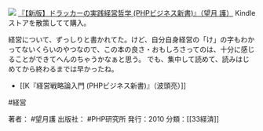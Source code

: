 
[![](https://images-fe.ssl-images-amazon.com/images/I/41CtP1Vp7dL._SL160_.jpg)](http://www.amazon.co.jp/exec/obidos/ASIN/4569790674/choiyaki81-22/ref=nosim)
[『【新版】ドラッカーの実践経営哲学 (PHPビジネス新書)』（望月 護）](http://www.amazon.co.jp/exec/obidos/ASIN/4569790674/choiyaki81-22/ref=nosim)
Kindleストアを散策してて購入。

経営について、ずっしりと書かれてた。けど、自分自身経営の「け」の字もわかってないくらいのやつなので、この本の良さ・おもしろさってのは、十分に感じることができてへんのちゃうかなぁと思う。
でも、集中して読めて、読みはじめてから終わるまでは早かったね。

- [[K『経営戦略論入門 (PHPビジネス新書)』（波頭亮）]]

#経営 

著者： #望月護 
出版社： #PHP研究所
発行：2010
分類：[[33経済]]